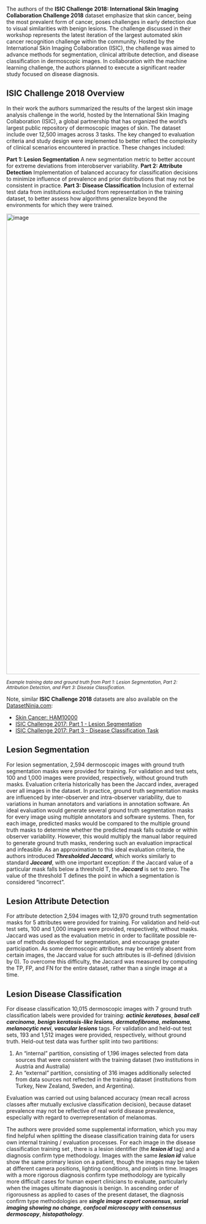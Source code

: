 The authors of the **ISIC Challenge 2018: International Skin Imaging Collaboration Challenge 2018** dataset emphasize that skin cancer, being the most prevalent form of cancer, poses challenges in early detection due to visual similarities with benign lesions. The challenge discussed in their workshop represents the latest iteration of the largest automated skin cancer recognition challenge within the community. Hosted by the International Skin Imaging Collaboration (ISIC), the challenge was aimed to advance methods for segmentation, clinical attribute detection, and disease classification in dermoscopic images. In collaboration with the machine learning challenge, the authors planned to execute a significant reader study focused on disease diagnosis.

## ISIC Challenge 2018 Overview

In their work the authors summarized the results of the largest skin image analysis challenge in the world, hosted by the International Skin Imaging Collaboration (ISIC), a global partnership that has organized the world’s largest public repository of dermoscopic images of skin. The dataset include over 12,500 images across 3 tasks. The key changed to evaluation criteria and study design were implemented to better reflect the complexity of clinical scenarios encountered in practice. These changes included:

**Part 1: Lesion Segmentation** A new segmentation metric to better account for extreme deviations from interobserver variability.
**Part 2: Attribute Detection** Implementation of balanced accuracy for classification decisions to minimize influence of prevalence and prior distributions that may not be consistent in practice.
**Part 3: Disease Classification** Inclusion of external test data from institutions excluded from representation in the training dataset, to better assess how algorithms generalize beyond the environments for which they were trained.

<img src="https://github.com/dataset-ninja/isic-challenge-2018/assets/120389559/fc9151cb-3635-4c92-8e13-490ecb0a192d" alt="image" width="1200">

<span style="font-size: smaller; font-style: italic;">Example training data and ground truth from Part 1: Lesion Segmentation, Part 2: Attribution Detection, and Part 3: Disease Classification.</span>

Note, similar **ISIC Challenge 2018** datasets are also available on the [DatasetNinja.com](https://datasetninja.com/):

- [Skin Cancer: HAM10000](https://datasetninja.com/skin-cancer-ham10000)
- [ISIC Challenge 2017: Part 1 - Lesion Segmentation](https://datasetninja.com/isic-2017-part-1)
- [ISIC Challenge 2017: Part 3 - Disease Classification Task](https://datasetninja.com/isic-2017-part-3)

## Lesion Segmentation

For lesion segmentation, 2,594 dermoscopic images with ground truth segmentation masks were provided for training. For validation and test sets, 100 and 1,000 images were provided, respectively, without ground truth masks. Evaluation criteria historically has been the Jaccard index, averaged over all images in the dataset. In practice, ground truth segmentation masks are influenced by inter-observer and intra-observer variability, due to variations in human annotators and variations in annotation software. An ideal evaluation would generate several ground truth segmentation masks for every image using multiple annotators and software systems. Then, for each image, predicted masks would be compared to the multiple ground truth masks to determine whether the predicted mask falls outside or within observer variability. However, this would multiply the manual labor required to generate ground truth masks, rendering such an evaluation impractical and infeasible. As an approximation to this ideal evaluation criteria, the authors introduced **_Thresholded Jaccard_**, which works similarly to standard **_Jaccard_**, with one important exception: if the Jaccard value of a particular mask falls below a threshold T, the **_Jaccard_** is set to zero. The value of the threshold T defines the point in which a segmentation is considered “incorrect”.

## Lesion Attribute Detection

For attribute detection 2,594 images with 12,970 ground truth segmentation masks for 5 attributes were provided for training. For validation and held-out test sets, 100 and 1,000 images were provided, respectively, without masks. Jaccard was used as the evaluation metric in order to facilitate possible re-use of methods developed for segmentation, and encourage greater participation. As some dermoscopic attributes may be entirely absent from certain images, the Jaccard value for such attributes is ill-defined (division by 0). To overcome this difficulty, the Jaccard was measured by computing the TP, FP, and FN for the entire dataset, rather than a single image at a time.

## Lesion Disease Classification

For disease classification 10,015 dermoscopic images with 7 ground truth classification labels were provided for training: **_actinic keratoses_**, **_basal cell carcinoma_**, **_benign keratosis-like lesions_**, **_dermatofibroma_**, **_melanoma_**, **_melanocytic nevi_**, **_vascular lesions_** tags. For validation and held-out test sets, 193 and 1,512 images were provided, respectively, without ground truth. Held-out test data was further split into two partitions:

1. An “internal” partition, consisting of 1,196 images selected from data sources that were consistent with the training dataset (two institutions in Austria and Australia)
2. An “external” partition, consisting of 316 images additionally selected from data sources not reflected in the training dataset (institutions from Turkey, New
   Zealand, Sweden, and Argentina).

Evaluation was carried out using balanced accuracy (mean recall across classes after mutually exclusive classification decision), because dataset prevalence may not be reflective of real world disease prevalence, especially with regard to overrepresentation of melanomas.

The authors were provided some supplemental information, which you may find helpful when splitting the disease classification training data for users own internal training / evaluation processes. For each image in the disease classification training set , there is a lesion identifier (the **_lesion id_** tag) and a diagnosis confirm type methodology. Images with the same **_lesion id_** value show the same primary lesion on a patient, though the images may be taken at different camera positions, lighting conditions, and points in time. Images with a more rigorous diagnosis confirm type methodology are typically more difficult cases for human expert clinicians to evaluate, particularly when the images ultimate diagnosis is benign. In ascending order of rigorousness as applied to cases of the present dataset, the diagnosis confirm type methodologies are **_single image expert consensus_**, **_serial imaging showing no change_**, **_confocal microscopy with consensus dermoscopy_**, **_histopathology_**.
